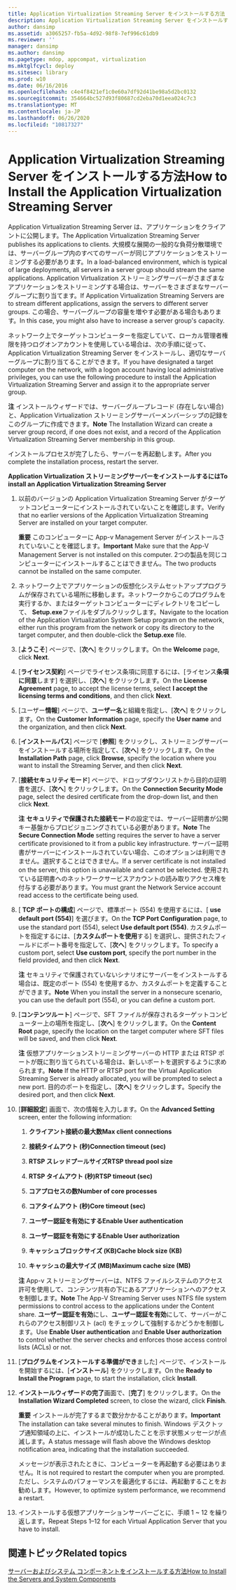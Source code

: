 ```yaml
---
title: Application Virtualization Streaming Server をインストールする方法
description: Application Virtualization Streaming Server をインストールする方法
author: dansimp
ms.assetid: a3065257-fb5a-4d92-98f8-7ef996c61db9
ms.reviewer: ''
manager: dansimp
ms.author: dansimp
ms.pagetype: mdop, appcompat, virtualization
ms.mktglfcycl: deploy
ms.sitesec: library
ms.prod: w10
ms.date: 06/16/2016
ms.openlocfilehash: c4e4f8421ef1c0e60a7df92d41be98a5d2bc0132
ms.sourcegitcommit: 354664bc527d93f80687cd2eba70d1eea024c7c3
ms.translationtype: MT
ms.contentlocale: ja-JP
ms.lasthandoff: 06/26/2020
ms.locfileid: "10817327"
---
```

# <span data-ttu-id="67112-103">Application Virtualization Streaming Server をインストールする方法</span><span class="sxs-lookup"><span data-stu-id="67112-103">How to Install the Application Virtualization Streaming Server</span></span>


<span data-ttu-id="67112-104">Application Virtualization Streaming Server は、アプリケーションをクライアントに公開します。</span><span class="sxs-lookup"><span data-stu-id="67112-104">The Application Virtualization Streaming Server publishes its applications to clients.</span></span> <span data-ttu-id="67112-105">大規模な展開の一般的な負荷分散環境では、サーバーグループ内のすべてのサーバーが同じアプリケーションをストリーミングする必要があります。</span><span class="sxs-lookup"><span data-stu-id="67112-105">In a load-balanced environment, which is typical of large deployments, all servers in a server group should stream the same applications.</span></span> <span data-ttu-id="67112-106">Application Virtualization ストリーミングサーバーがさまざまなアプリケーションをストリーミングする場合は、サーバーをさまざまなサーバーグループに割り当てます。</span><span class="sxs-lookup"><span data-stu-id="67112-106">If Application Virtualization Streaming Servers are to stream different applications, assign the servers to different server groups.</span></span> <span data-ttu-id="67112-107">この場合、サーバーグループの容量を増やす必要がある場合もあります。</span><span class="sxs-lookup"><span data-stu-id="67112-107">In this case, you might also have to increase a server group's capacity.</span></span>

<span data-ttu-id="67112-108">ネットワーク上でターゲットコンピューターを指定していて、ローカル管理者権限を持つログオンアカウントを使用している場合は、次の手順に従って、Application Virtualization Streaming Server をインストールし、適切なサーバーグループに割り当てることができます。</span><span class="sxs-lookup"><span data-stu-id="67112-108">If you have designated a target computer on the network, with a logon account having local administrative privileges, you can use the following procedure to install the Application Virtualization Streaming Server and assign it to the appropriate server group.</span></span>

<span data-ttu-id="67112-109">**注** インストールウィザードでは、サーバーグループレコード (存在しない場合) と、Application Virtualization ストリーミングサーバーメンバーシップの記録をこのグループに作成できます。</span><span class="sxs-lookup"><span data-stu-id="67112-109">**Note** The Installation Wizard can create a server group record, if one does not exist, and a record of the Application Virtualization Streaming Server membership in this group.</span></span>

 

<span data-ttu-id="67112-110">インストールプロセスが完了したら、サーバーを再起動します。</span><span class="sxs-lookup"><span data-stu-id="67112-110">After you complete the installation process, restart the server.</span></span>

**<span data-ttu-id="67112-111">Application Virtualization ストリーミングサーバーをインストールするには</span><span class="sxs-lookup"><span data-stu-id="67112-111">To install an Application Virtualization Streaming Server</span></span>**

1.  <span data-ttu-id="67112-112">以前のバージョンの Application Virtualization Streaming Server がターゲットコンピューターにインストールされていないことを確認します。</span><span class="sxs-lookup"><span data-stu-id="67112-112">Verify that no earlier versions of the Application Virtualization Streaming Server are installed on your target computer.</span></span>

    <span data-ttu-id="67112-113">**重要** このコンピューターに App-v Management Server がインストールされていないことを確認します。</span><span class="sxs-lookup"><span data-stu-id="67112-113">**Important** Make sure that the App-V Management Server is not installed on this computer.</span></span> <span data-ttu-id="67112-114">2つの製品を同じコンピューターにインストールすることはできません。</span><span class="sxs-lookup"><span data-stu-id="67112-114">The two products cannot be installed on the same computer.</span></span>

     

2.  <span data-ttu-id="67112-115">ネットワーク上でアプリケーションの仮想化システムセットアッププログラムが保存されている場所に移動します。ネットワークからこのプログラムを実行するか、またはターゲットコンピューターにディレクトリをコピーして、 **Setup.exe**ファイルをダブルクリックします。</span><span class="sxs-lookup"><span data-stu-id="67112-115">Navigate to the location of the Application Virtualization System Setup program on the network, either run this program from the network or copy its directory to the target computer, and then double-click the **Setup.exe** file.</span></span>

3.  <span data-ttu-id="67112-116">[**ようこそ**] ページで、[**次へ**] をクリックします。</span><span class="sxs-lookup"><span data-stu-id="67112-116">On the **Welcome** page, click **Next**.</span></span>

4.  <span data-ttu-id="67112-117">[**ライセンス契約**] ページでライセンス条項に同意するには、[ライセンス**条項に同意**します] を選択し、[**次へ**] をクリックします。</span><span class="sxs-lookup"><span data-stu-id="67112-117">On the **License Agreement** page, to accept the license terms, select **I accept the licensing terms and conditions**, and then click **Next**.</span></span>

5.  <span data-ttu-id="67112-118">[ユーザー**情報**] ページで、**ユーザー名**と組織を指定し、[**次へ**] をクリックします。</span><span class="sxs-lookup"><span data-stu-id="67112-118">On the **Customer Information** page, specify the **User name** and the organization, and then click **Next**.</span></span>

6.  <span data-ttu-id="67112-119">[**インストールパス**] ページで [**参照**] をクリックし、ストリーミングサーバーをインストールする場所を指定して、[**次へ**] をクリックします。</span><span class="sxs-lookup"><span data-stu-id="67112-119">On the **Installation Path** page, click **Browse**, specify the location where you want to install the Streaming Server, and then click **Next**.</span></span>

7.  <span data-ttu-id="67112-120">[**接続セキュリティモード**] ページで、ドロップダウンリストから目的の証明書を選び、[**次へ**] をクリックします。</span><span class="sxs-lookup"><span data-stu-id="67112-120">On the **Connection Security Mode** page, select the desired certificate from the drop-down list, and then click **Next**.</span></span>

    <span data-ttu-id="67112-121">**注** **セキュリティで保護された接続モード**の設定では、サーバー証明書が公開キー基盤からプロビジョニングされている必要があります。</span><span class="sxs-lookup"><span data-stu-id="67112-121">**Note** The **Secure Connection Mode** setting requires the server to have a server certificate provisioned to it from a public key infrastructure.</span></span> <span data-ttu-id="67112-122">サーバー証明書がサーバーにインストールされていない場合、このオプションは利用できません。選択することはできません。</span><span class="sxs-lookup"><span data-stu-id="67112-122">If a server certificate is not installed on the server, this option is unavailable and cannot be selected.</span></span> <span data-ttu-id="67112-123">使用されている証明書へのネットワークサービスアカウントの読み取りアクセス権を付与する必要があります。</span><span class="sxs-lookup"><span data-stu-id="67112-123">You must grant the Network Service account read access to the certificate being used.</span></span>

     

8.  <span data-ttu-id="67112-124">[ **TCP ポートの構成**] ページで、標準ポート (554) を使用するには、[ **use default port (554)**] を選びます。</span><span class="sxs-lookup"><span data-stu-id="67112-124">On the **TCP Port Configuration** page, to use the standard port (554), select **Use default port (554)**.</span></span> <span data-ttu-id="67112-125">カスタムポートを指定するには、[**カスタムポートを使用**する] を選択し、提供されたフィールドにポート番号を指定して、[**次へ**] をクリックします。</span><span class="sxs-lookup"><span data-stu-id="67112-125">To specify a custom port, select **Use custom port**, specify the port number in the field provided, and then click **Next**.</span></span>

    <span data-ttu-id="67112-126">**注** セキュリティで保護されていないシナリオにサーバーをインストールする場合は、既定のポート (554) を使用するか、カスタムポートを定義することができます。</span><span class="sxs-lookup"><span data-stu-id="67112-126">**Note** When you install the server in a nonsecure scenario, you can use the default port (554), or you can define a custom port.</span></span>

     

9.  <span data-ttu-id="67112-127">[**コンテンツルート**] ページで、SFT ファイルが保存されるターゲットコンピューター上の場所を指定し、[**次へ**] をクリックします。</span><span class="sxs-lookup"><span data-stu-id="67112-127">On the **Content Root** page, specify the location on the target computer where SFT files will be saved, and then click **Next**.</span></span>

    <span data-ttu-id="67112-128">**注** 仮想アプリケーションストリーミングサーバーの HTTP または RTSP ポートが既に割り当てられている場合は、新しいポートを選択するように求められます。</span><span class="sxs-lookup"><span data-stu-id="67112-128">**Note** If the HTTP or RTSP port for the Virtual Application Streaming Server is already allocated, you will be prompted to select a new port.</span></span> <span data-ttu-id="67112-129">目的のポートを指定し、[**次へ**] をクリックします。</span><span class="sxs-lookup"><span data-stu-id="67112-129">Specify the desired port, and then click **Next**.</span></span>

     

10. <span data-ttu-id="67112-130">[**詳細設定**] 画面で、次の情報を入力します。</span><span class="sxs-lookup"><span data-stu-id="67112-130">On the **Advanced Setting** screen, enter the following information:</span></span>

    1.  **<span data-ttu-id="67112-131">クライアント接続の最大数</span><span class="sxs-lookup"><span data-stu-id="67112-131">Max client connections</span></span>**

    2.  **<span data-ttu-id="67112-132">接続タイムアウト (秒)</span><span class="sxs-lookup"><span data-stu-id="67112-132">Connection timeout (sec)</span></span>**

    3.  **<span data-ttu-id="67112-133">RTSP スレッドプールサイズ</span><span class="sxs-lookup"><span data-stu-id="67112-133">RTSP thread pool size</span></span>**

    4.  **<span data-ttu-id="67112-134">RTSP タイムアウト (秒)</span><span class="sxs-lookup"><span data-stu-id="67112-134">RTSP timeout (sec)</span></span>**

    5.  **<span data-ttu-id="67112-135">コアプロセスの数</span><span class="sxs-lookup"><span data-stu-id="67112-135">Number of core processes</span></span>**

    6.  **<span data-ttu-id="67112-136">コアタイムアウト (秒)</span><span class="sxs-lookup"><span data-stu-id="67112-136">Core timeout (sec)</span></span>**

    7.  **<span data-ttu-id="67112-137">ユーザー認証を有効にする</span><span class="sxs-lookup"><span data-stu-id="67112-137">Enable User authentication</span></span>**

    8.  **<span data-ttu-id="67112-138">ユーザー認証を有効にする</span><span class="sxs-lookup"><span data-stu-id="67112-138">Enable User authorization</span></span>**

    9.  **<span data-ttu-id="67112-139">キャッシュブロックサイズ (KB)</span><span class="sxs-lookup"><span data-stu-id="67112-139">Cache block size (KB)</span></span>**

    10. **<span data-ttu-id="67112-140">キャッシュの最大サイズ (MB)</span><span class="sxs-lookup"><span data-stu-id="67112-140">Maximum cache size (MB)</span></span>**

    <span data-ttu-id="67112-141">**注** App-v ストリーミングサーバーは、NTFS ファイルシステムのアクセス許可を使用して、コンテンツ共有の下にあるアプリケーションへのアクセスを制御します。</span><span class="sxs-lookup"><span data-stu-id="67112-141">**Note** The App-V Streaming Server uses NTFS file system permissions to control access to the applications under the Content share.</span></span> <span data-ttu-id="67112-142">**ユーザー認証を有効**にし、**ユーザー認証を有効**にして、サーバーがこれらのアクセス制御リスト (acl) をチェックして強制するかどうかを制御します。</span><span class="sxs-lookup"><span data-stu-id="67112-142">Use **Enable User authentication** and **Enable User authorization** to control whether the server checks and enforces those access control lists (ACLs) or not.</span></span>

     

11. <span data-ttu-id="67112-143">[**プログラムをインストールする準備ができ**ました] ページで、インストールを開始するには、[**インストール**] をクリックします。</span><span class="sxs-lookup"><span data-stu-id="67112-143">On the **Ready to Install the Program** page, to start the installation, click **Install**.</span></span>

12. <span data-ttu-id="67112-144">**インストールウィザードの完了**画面で、[**完了**] をクリックします。</span><span class="sxs-lookup"><span data-stu-id="67112-144">On the **Installation Wizard Completed** screen, to close the wizard, click **Finish**.</span></span>

    <span data-ttu-id="67112-145">**重要** インストールが完了するまで数分かかることがあります。</span><span class="sxs-lookup"><span data-stu-id="67112-145">**Important** The installation can take several minutes to finish.</span></span> <span data-ttu-id="67112-146">Windows デスクトップ通知領域の上に、インストールが成功したことを示す状態メッセージが点滅します。</span><span class="sxs-lookup"><span data-stu-id="67112-146">A status message will flash above the Windows desktop notification area, indicating that the installation succeeded.</span></span>

    <span data-ttu-id="67112-147">メッセージが表示されたときに、コンピューターを再起動する必要はありません。</span><span class="sxs-lookup"><span data-stu-id="67112-147">It is not required to restart the computer when you are prompted.</span></span> <span data-ttu-id="67112-148">ただし、システムのパフォーマンスを最適化するには、再起動することをお勧めします。</span><span class="sxs-lookup"><span data-stu-id="67112-148">However, to optimize system performance, we recommend a restart.</span></span>

     

13. <span data-ttu-id="67112-149">インストールする仮想アプリケーションサーバーごとに、手順 1 ~ 12 を繰り返します。</span><span class="sxs-lookup"><span data-stu-id="67112-149">Repeat Steps 1–12 for each Virtual Application Server that you have to install.</span></span>

## <span data-ttu-id="67112-150">関連トピック</span><span class="sxs-lookup"><span data-stu-id="67112-150">Related topics</span></span>


[<span data-ttu-id="67112-151">サーバーおよびシステム コンポーネントをインストールする方法</span><span class="sxs-lookup"><span data-stu-id="67112-151">How to Install the Servers and System Components</span></span>](how-to-install-the-servers-and-system-components.md)

 

 





